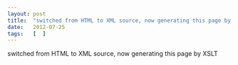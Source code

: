 ```yaml
---
layout: post
title:  "switched from HTML to XML source, now generating this page by XSLT"
date:   2012-07-25
tags:   [  ]
---
```


switched from HTML to XML source, now generating this page by XSLT

